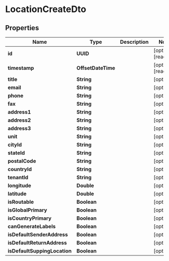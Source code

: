 

# LocationCreateDto


## Properties

| Name | Type | Description | Notes |
|------------ | ------------- | ------------- | -------------|
|**id** | **UUID** |  |  [optional] [readonly] |
|**timestamp** | **OffsetDateTime** |  |  [optional] [readonly] |
|**title** | **String** |  |  [optional] |
|**email** | **String** |  |  [optional] |
|**phone** | **String** |  |  [optional] |
|**fax** | **String** |  |  [optional] |
|**address1** | **String** |  |  [optional] |
|**address2** | **String** |  |  [optional] |
|**address3** | **String** |  |  [optional] |
|**unit** | **String** |  |  [optional] |
|**cityId** | **String** |  |  [optional] |
|**stateId** | **String** |  |  [optional] |
|**postalCode** | **String** |  |  [optional] |
|**countryId** | **String** |  |  [optional] |
|**tenantId** | **String** |  |  [optional] |
|**longitude** | **Double** |  |  [optional] |
|**latitude** | **Double** |  |  [optional] |
|**isRoutable** | **Boolean** |  |  [optional] |
|**isGlobalPrimary** | **Boolean** |  |  [optional] |
|**isCountryPrimary** | **Boolean** |  |  [optional] |
|**canGenerateLabels** | **Boolean** |  |  [optional] |
|**isDefaultSenderAddress** | **Boolean** |  |  [optional] |
|**isDefaultReturnAddress** | **Boolean** |  |  [optional] |
|**isDefaultSuppingLocation** | **Boolean** |  |  [optional] |




